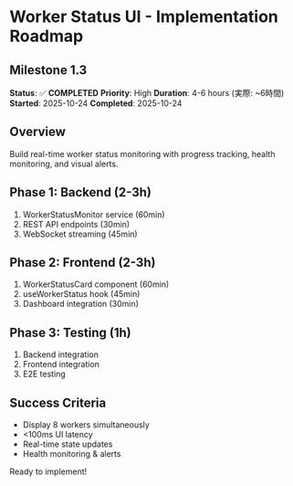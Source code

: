 # Worker Status UI - Implementation Roadmap
## Milestone 1.3

**Status**: ✅ **COMPLETED**
**Priority**: High
**Duration**: 4-6 hours (実際: ~6時間)
**Started**: 2025-10-24
**Completed**: 2025-10-24

## Overview
Build real-time worker status monitoring with progress tracking, health monitoring, and visual alerts.

## Phase 1: Backend (2-3h)
1. WorkerStatusMonitor service (60min)
2. REST API endpoints (30min)
3. WebSocket streaming (45min)

## Phase 2: Frontend (2-3h)
1. WorkerStatusCard component (60min)
2. useWorkerStatus hook (45min)
3. Dashboard integration (30min)

## Phase 3: Testing (1h)
1. Backend integration
2. Frontend integration
3. E2E testing

## Success Criteria
- Display 8 workers simultaneously
- <100ms UI latency
- Real-time state updates
- Health monitoring & alerts

Ready to implement!
